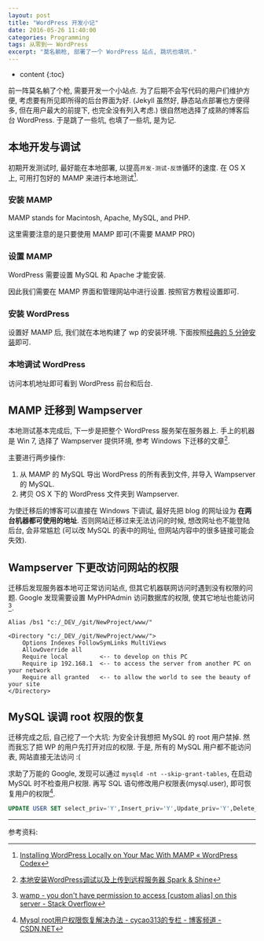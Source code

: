 ```yaml
---
layout: post
title: "WordPress 开发小记"
date: 2016-05-26 11:40:00
categories: Programming
tags: 从零到一 WordPress
excerpt: "莫名躺枪, 部署了一个 WordPress 站点, 跳坑也填坑."
---
```


* content
{:toc}


前一阵莫名躺了个枪, 需要开发一个小站点. 为了后期不会写代码的用户们维护方便,
考虑要有所见即所得的后台界面为好. (Jekyll 虽然好, 静态站点部署也方便得多,
但在用户最大的前提下, 也完全没有列入考虑.)
很自然地选择了成熟的博客后台 WordPress. 于是跳了一些坑, 也填了一些坑, 是为记.

## 本地开发与调试

初期开发测试时, 最好能在本地部署, 以提高`开发-测试-反馈`循环的速度.
在 OS X 上, 可用打包好的 MAMP 来进行本地测试[^1].

### 安装 MAMP

MAMP stands for Macintosh, Apache, MySQL, and PHP.

这里需要注意的是只要使用 MAMP 即可(不需要 MAMP PRO)

### 设置 MAMP

WordPress 需要设置 MySQL 和 Apache 才能安装.

因此我们需要在 MAMP 界面和管理网站中进行设置. 按照官方教程设置即可.

### 安装 WordPress

设置好 MAMP 后, 我们就在本地构建了 wp 的安装环境. 下面按照[经典的 5 分钟安装](https://codex.wordpress.org/zh-cn:%E5%AE%89%E8%A3%85_WordPress)即可.

### 本地调试 WordPress

访问本机地址即可看到 WordPress 前台和后台.

## MAMP 迁移到 Wampserver

本地测试基本完成后, 下一步是把整个 WordPress 服务架在服务器上.
手上的机器是 Win 7, 选择了 Wampserver 提供环境, 参考 Windows 下迁移的文章[^2].

主要进行两步操作:

1. 从 MAMP 的 MySQL 导出 WordPress 的所有表到文件, 并导入 Wampserver 的 MySQL.
2. 拷贝 OS X 下的 WordPress 文件夹到 Wampserver.

为使迁移后的博客可以直接在 Windows 下调试, 最好先把 blog 的网址设为
**在两台机器都可使用的地址**.
否则网站迁移过来无法访问的时候, 想改网址也不能登陆后台, 会非常尴尬
(可以改 MySQL 的表中的网址, 但网站内容中的很多链接可能会失效).

## Wampserver 下更改访问网站的权限

迁移后发现服务器本地可正常访问站点, 但其它机器联网访问时遇到没有权限的问题.
Google 发现需要设置 MyPHPAdmin 访问数据库的权限, 使其它地址也能访问[^3].

~~~
Alias /bs1 "c:/_DEV_/git/NewProject/www/"

<Directory "c:/_DEV_/git/NewProject/www/">
    Options Indexes FollowSymLinks MultiViews
    AllowOverride all
    Require local         <-- to develop on this PC
    Require ip 192.168.1  <-- to access the server from another PC on your network
    Require all granted   <-- to allow the world to see the beauty of your site
</Directory>
~~~


## MySQL 误调 root 权限的恢复

迁移完成之后, 自己挖了一个大坑: 为安全计我想把 MySQL 的 root 用户禁掉.
然而我忘了把 WP 的用户先打开对应的权限. 于是, 所有的 MySQL 用户都不能访问表,
网站直接无法访问 :(

求助了万能的 Google, 发现可以通过 `mysqld -nt --skip-grant-tables`,
在启动 MySQL 时不检查用户权限. 再写 SQL 语句修改用户权限表(mysql.user), 即可恢复用户的权限[^4].

~~~sql
UPDATE USER SET select_priv='Y',Insert_priv='Y',Update_priv='Y',Delete_priv='Y',Create_priv='Y',Drop_priv='Y',Reload_priv='Y',File_priv='Y',Grant_priv='Y',References_priv='Y',Index_priv='Y',Alter_priv='Y',Show_db_priv='Y',Super_priv='Y',Create_tmp_table_priv='Y',Lock_tables_priv='Y',Execute_priv='Y',Repl_slave_priv='Y',Repl_client_priv='Y',Create_view_priv='Y',Show_view_priv='Y',Create_routine_priv='Y',Alter_routine_priv='Y',Create_user_priv='Y',Event_priv='Y',Trigger_priv='Y',Create_tablespace_priv='Y' WHERE user='root';
~~~

---

参考资料:

[^1]: [Installing WordPress Locally on Your Mac With MAMP « WordPress Codex](https://codex.wordpress.org/Installing_WordPress_Locally_on_Your_Mac_With_MAMP)
[^2]: [本地安装WordPress调试以及上传到远程服务器 Spark & Shine](http://sparkandshine.net/local-install-wordpress-debugging-and-upload-to-remote-server/#4)
[^3]: [wamp - you don't have permission to access [custom alias] on this server - Stack Overflow](http://stackoverflow.com/questions/26170331/you-dont-have-permission-to-access-custom-alias-on-this-server)
[^4]: [Mysql root用户权限恢复解决办法 - cycao313的专栏 - 博客频道 - CSDN.NET](http://blog.csdn.net/cycao313/article/details/8454607)
